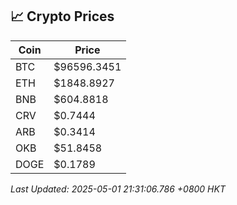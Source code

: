 ## 📈 Crypto Prices

| Coin | Price |
| ---- | ----- |
| BTC | $96596.3451 |
| ETH | $1848.8927 |
| BNB | $604.8818 |
| CRV | $0.7444 |
| ARB | $0.3414 |
| OKB | $51.8458 |
| DOGE | $0.1789 |

_Last Updated: 2025-05-01 21:31:06.786 +0800 HKT_